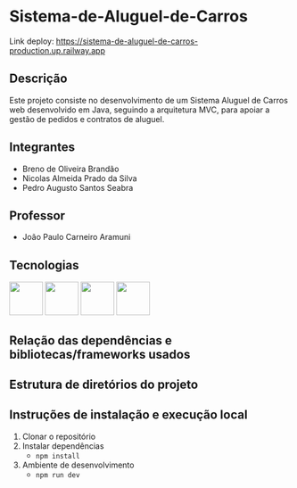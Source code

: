 # Sistema-de-Aluguel-de-Carros

Link deploy: https://sistema-de-aluguel-de-carros-production.up.railway.app

## Descrição
Este projeto consiste no desenvolvimento de um Sistema Aluguel de Carros web desenvolvido em Java, seguindo a arquitetura MVC, para apoiar a gestão de pedidos e contratos de aluguel.

## Integrantes
- Breno de Oliveira Brandão 
- Nicolas Almeida Prado da Silva	
- Pedro Augusto Santos Seabra	

## Professor
- João Paulo Carneiro Aramuni

## Tecnologias

<img width="60px" height="60px" src="https://cdn.jsdelivr.net/gh/devicons/devicon@latest/icons/svelte/svelte-original.svg" />
<img width="60px" height="60px" src="https://cdn.simpleicons.org/drizzle" />
<img width="60px" height="60px" src="https://cdn.jsdelivr.net/gh/devicons/devicon@latest/icons/postgresql/postgresql-original.svg" />
<img width="60px" height="60px" src="https://cdn.jsdelivr.net/gh/devicons/devicon@latest/icons/tailwindcss/tailwindcss-original.svg" />

## Relação das dependências e bibliotecas/frameworks usados

## Estrutura de diretórios do projeto

## Instruções de instalação e execução local
1. Clonar o repositório
2. Instalar dependências
   - `npm install`
3. Ambiente de desenvolvimento
   - `npm run dev`
